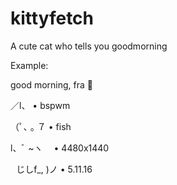 # kittyfetch
A cute cat who tells you goodmorning

Example:

good morning, fra 


   ／l、        • bspwm

 （ﾟ､ ｡ ７      • fish

  l、ﾞ ~ヽ      • 4480x1440

   じしf_, )ノ  • 5.11.16
   
